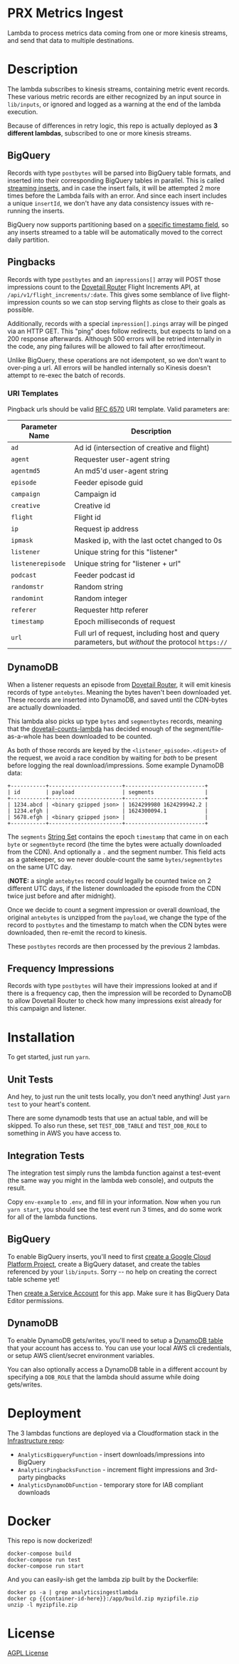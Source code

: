 # PRX Metrics Ingest

Lambda to process metrics data coming from one or more kinesis streams, and
send that data to multiple destinations.

# Description

The lambda subscribes to kinesis streams, containing metric event records. These
various metric records are either recognized by an input source in `lib/inputs`,
or ignored and logged as a warning at the end of the lambda execution.

Because of differences in retry logic, this repo
is actually deployed as **3 different lambdas**, subscribed to one or more kinesis streams.

## BigQuery

Records with type `postbytes` will be parsed
into BigQuery table formats, and inserted into their corresponding BigQuery
tables in parallel. This is called [streaming inserts](https://cloud.google.com/bigquery/streaming-data-into-bigquery),
and in case the insert fails, it will be attempted 2 more times before the Lambda
fails with an error. And since each insert includes a unique `insertId`, we
don't have any data consistency issues with re-running the inserts.

BigQuery now supports partitioning based on a [specific timestamp field](https://cloud.google.com/bigquery/docs/partitioned-tables#partitioned_tables),
so any inserts streamed to a table will be automatically moved to the correct
daily partition.

## Pingbacks

Records with type `postbytes` and an `impressions[]` array will POST those
impressions count to the [Dovetail Router](https://github.com/PRX/dovetail-router.prx.org)
Flight Increments API, at `/api/v1/flight_increments/:date`. This gives some
semblance of live flight-impression counts so we can stop serving flights as
close to their goals as possible.

Additionally, records with a special `impression[].pings` array will be pinged via
an HTTP GET. This "ping" does follow redirects, but expects to land on a 200
response afterwards. Although 500 errors will be retried internally in the
code, any ping failures will be allowed to fail after error/timeout.

Unlike BigQuery, these operations are not idempotent, so we don't want to
over-ping a url. All errors will be handled internally so Kinesis doesn't
attempt to re-exec the batch of records.

### URI Templates

Pingback urls should be valid [RFC 6570](https://tools.ietf.org/html/rfc6570) URI
template. Valid parameters are:

| Parameter Name    | Description                                                                                     |
| ----------------- | ----------------------------------------------------------------------------------------------- |
| `ad`              | Ad id (intersection of creative and flight)                                                     |
| `agent`           | Requester user-agent string                                                                     |
| `agentmd5`        | An md5'd user-agent string                                                                      |
| `episode`         | Feeder episode guid                                                                             |
| `campaign`        | Campaign id                                                                                     |
| `creative`        | Creative id                                                                                     |
| `flight`          | Flight id                                                                                       |
| `ip`              | Request ip address                                                                              |
| `ipmask`          | Masked ip, with the last octet changed to 0s                                                    |
| `listener`        | Unique string for this "listener"                                                               |
| `listenerepisode` | Unique string for "listener + url"                                                              |
| `podcast`         | Feeder podcast id                                                                               |
| `randomstr`       | Random string                                                                                   |
| `randomint`       | Random integer                                                                                  |
| `referer`         | Requester http referer                                                                          |
| `timestamp`       | Epoch milliseconds of request                                                                   |
| `url`             | Full url of request, including host and query parameters, but _without_ the protocol `https://` |

## DynamoDB

When a listener requests an episode from [Dovetail Router](https://github.com/PRX/dovetail-router.prx.org),
it will emit kinesis records of type `antebytes`. Meaning
the bytes haven't been downloaded yet. These records are inserted into DynamoDB,
and saved until the CDN-bytes are actually downloaded.

This lambda also picks up type `bytes` and `segmentbytes` records, meaning that
the [dovetail-counts-lambda](https://github.com/PRX/dovetail-counts-lambda) has
decided enough of the segment/file-as-a-whole has been downloaded to be counted.

As both of those records are keyed by the `<listener_episode>.<digest>` of the
request, we avoid a race condition by waiting for _both_ to be present before
logging the real download/impressions. Some example DynamoDB data:

```
+-----------+-----------------------+-------------------------+
| id        | payload               | segments                |
+-----------+-----------------------+-------------------------+
| 1234.abcd | <binary gzipped json> | 1624299980 1624299942.2 |
| 1234.efgh |                       | 1624300094.1            |
| 5678.efgh | <binary gzipped json> |                         |
+-----------+-----------------------+-------------------------+
```

The `segments` [String Set](https://docs.aws.amazon.com/amazondynamodb/latest/developerguide/HowItWorks.NamingRulesDataTypes.html#HowItWorks.DataTypes)
contains the epoch `timestamp` that came in on each `byte` or `segmentbyte`
record (the time the bytes were actually downloaded from the CDN). And
optionally a `.` and the segment number. This field acts as a gatekeeper, so we
never double-count the same `bytes/segmentbytes` on the same UTC day.

(**NOTE:** a single `antebytes` record _could_ legally be counted twice on 2
different UTC days, if the listener downloaded the episode from the CDN twice
just before and after midnight).

Once we decide to count a segment impression or overall download, the original
`antebytes` is unzipped from the `payload`, we change the type of the record
to `postbytes` and the timestamp to match when the CDN bytes were downloaded,
then re-emit the record to kinesis.

These `postbytes` records are then processed by the previous 2 lambdas.

## Frequency Impressions

Records with type `postbytes` will have their impressions looked at and if
there is a frequency cap, then the impression will be recorded to DynamoDB
to allow Dovetail Router to check how many impressions exist already for this
campaign and listener.

# Installation

To get started, just run `yarn`.

## Unit Tests

And hey, to just run the unit tests locally, you don't need anything! Just
`yarn test` to your heart's content.

There are some dynamodb tests that use an actual table, and will be skipped. To
also run these, set `TEST_DDB_TABLE` and `TEST_DDB_ROLE` to something in AWS you
have access to.

## Integration Tests

The integration test simply runs the lambda function against a test-event (the
same way you might in the lambda web console), and outputs the result.

Copy `env-example` to `.env`, and fill in your information. Now when you run
`yarn start`, you should see the test event run 3 times, and do some work for
all of the lambda functions.

## BigQuery

To enable BigQuery inserts, you'll need to first [create a Google Cloud Platform Project](https://cloud.google.com/resource-manager/docs/creating-managing-projects),
create a BigQuery dataset, and create the tables referenced by your `lib/inputs`.
Sorry -- no help on creating the correct table scheme yet!

Then [create a Service Account](https://developers.google.com/identity/protocols/OAuth2ServiceAccount#creatinganaccount) for this app. Make sure it has BigQuery Data Editor permissions.

## DynamoDB

To enable DynamoDB gets/writes, you'll need to setup a [DynamoDB table](https://docs.aws.amazon.com/dynamodb/index.html#lang/en_us)
that your account has access to. You can use your local AWS cli credentials, or
setup AWS client/secret environment variables.

You can also optionally access a DynamoDB table in a different account by specifying
a `DDB_ROLE` that the lambda should assume while doing gets/writes.

# Deployment

The 3 lambdas functions are deployed via a Cloudformation stack in the [Infrastructure repo](https://github.com/PRX/Infrastructure/blob/master/stacks/apps/dovetail-analytics.yml):

- `AnalyticsBigqueryFunction` - insert downloads/impressions into BigQuery
- `AnalyticsPingbacksFunction` - increment flight impressions and 3rd-party pingbacks
- `AnalyticsDynamoDbFunction` - temporary store for IAB compliant downloads

# Docker

This repo is now dockerized!

```
docker-compose build
docker-compose run test
docker-compose run start
```

And you can easily-ish get the lambda zip built by the Dockerfile:

```
docker ps -a | grep analyticsingestlambda
docker cp {{container-id-here}}:/app/build.zip myzipfile.zip
unzip -l myzipfile.zip
```

# License

[AGPL License](https://www.gnu.org/licenses/agpl-3.0.html)
